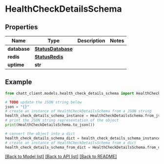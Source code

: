 # HealthCheckDetailsSchema


## Properties

Name | Type | Description | Notes
------------ | ------------- | ------------- | -------------
**database** | [**StatusDatabase**](StatusDatabase.md) |  | 
**redis** | [**StatusRedis**](StatusRedis.md) |  | 
**uptime** | **str** |  | 

## Example

```python
from chatt_client.models.health_check_details_schema import HealthCheckDetailsSchema

# TODO update the JSON string below
json = "{}"
# create an instance of HealthCheckDetailsSchema from a JSON string
health_check_details_schema_instance = HealthCheckDetailsSchema.from_json(json)
# print the JSON string representation of the object
print(HealthCheckDetailsSchema.to_json())

# convert the object into a dict
health_check_details_schema_dict = health_check_details_schema_instance.to_dict()
# create an instance of HealthCheckDetailsSchema from a dict
health_check_details_schema_from_dict = HealthCheckDetailsSchema.from_dict(health_check_details_schema_dict)
```
[[Back to Model list]](../README.md#documentation-for-models) [[Back to API list]](../README.md#documentation-for-api-endpoints) [[Back to README]](../README.md)


